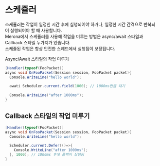 스케쥴러
====
스케쥴러는 작업이 일정한 시간 후에 실행되어야 하거나, 일정한 시간 간격으로 반복되어 실행되어야 할 때 사용합니다.<br>
Merona에서 스케쥴러를 사용해 작업을 미루는 방법은 async/await 스타일과 Callback 스타일 두가지가 있습니다.<br>
스케쥴된 작업은 항상 안전한 스레드에서 실행됨이 보장됩니다.

Async/Await 스타일의 작업 미루기
```c#
[Handler(typeof(FooPacket)]
async void OnFooPacket(Session session, FooPacket packet){
  Console.WriteLine("hello world");
  
  awati Scheduler.current.Yield(1000); // 1000ms만큼 대기
  
  Console.WriteLine("after 1000ms");
}
```

Callback 스타일의 작업 미루기
----
```c#
[Handler(typeof(FooPacket)]
async void OnFooPacket(Session session, FooPacket packet){
  Console.WriteLine("hello world");
  
  Scheduler.current.Defer(()=>{
    Console.WriteLine("after 1000ms");
  }, 1000); // 1000ms 후에 콜백이 실행됨
}
```
